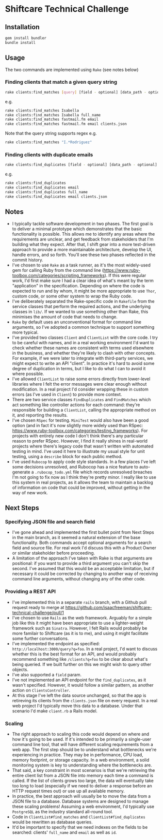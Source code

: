 # Shiftcare Technical Challenge

## Installation
```sh
gem install bundler
bundle install
```

## Usage
The two commands are implemented using `Rake` (see notes below)

### Finding clients that match a given query string
```sh
rake clients:find_matches [query] [field - optional] [data_path - optional]
```
e.g.
```sh
rake clients:find_matches Isabella
rake clients:find_matches Isabella full_name
rake clients:find_matches fastmail.fm email
rake clients:find_matches fastmail.fm email clients.json
```

Note that the query string supports regex e.g.
```sh
rake clients:find_matches "I.*Rodriguez"
```

### Finding clients with duplicate emails
```sh
rake clients:find_duplicates [field - optional] [data_path - optional]
```

e.g.
```sh
rake clients:find_duplicates
rake clients:find_duplicates email
rake clients:find_duplicates full_name
rake clients:find_duplicates email clients.json
```

## Notes

- I typically tackle software development in two phases. The first goal is to deliver a minimal prototype which demonstrates that the basic functionality is possible. This allows me to identify any areas where the requirements are unclear, and get feedback from stakeholders that I'm building what they expect. After that, I shift gear into a more test-driven approach to provide a more maintainable architecture, develop the UI, handle errors, and so forth. You'll see these two phases reflected in the commit history.
- I've chosen to use `Rake` as a task runner, as it's the most widely-used gem for calling Ruby from the command line (https://www.ruby-toolbox.com/categories/scripting_frameworks). If this were regular work, I'd first make sure I had a clear idea of what's meant by the term "application" in the specification. Depending on where the code is expected to run and by whom, it might be more appropriate to use `Thor`, custom code, or some other system to wrap the Ruby code.
- I've deliberately separated the Rake-specific code in `Rakefile` from the service classes that perform the required actions, and the underlying classes in `lib/`. If we wanted to use something other than Rake, this minimises the amount of code that needs to change.
- `Rake` by default uses an unconventional format for command line arguments, so I've adopted a common technique to support something more typical.
- I've provided two classes `Client` and `ClientList` with the core code. I try to be careful with names, and in a real working environment I'd want to check whether these names are consistent with terms used elsewhere in the business, and whether they're likely to clash with other concepts. For example, if we were later to integrate with third-party services, we might expect to write an API "client". In practice it's hard to avoid some degree of duplication in terms, but I like to do what I can to avoid it where possible.
- I've allowed `ClientList` to raise some errors directly from lower-level libraries where I felt the error messages were clear enough without modification. In a real project I'd consider wrapping these in custom errors (as I've used in `Client`) to provide more context.
- There are two service classes `FindDuplicates` and `FindMatches` which act something like controller actions for each command: they're responsible for building a `ClientList`, calling the appropriate method on it, and reporting the results.
- I've chosen `RSpec` for testing. `MiniTest` would also have been a good option (and in fact it's now slightly more widely used than RSpec: https://www.ruby-toolbox.com/categories/testing_frameworks). For projects with entirely new code I don't think there's any particular reason to prefer RSpec. However, I find it really shines in real-world projects where there's legacy code that wasn't written with automated testing in mind. I've used it here to illustrate my usual style for unit testing, using a `describe` block for each public method.
- I've used `Rubocop` to apply code style standards. In a few places I've left some decisions unresolved, and Rubocop has a nice feature to auto-generate a `.rubocop_todo.yml` file which records unresolved breaches I'm not going to fix now as I think they're pretty minor. I really like to use this system in real projects, as it allows the team to maintain a backlog of information on code that could be improved, without getting in the way of new work.

## Next Steps

### Specifying JSON file and search field
- I've gone ahead and implemented the first bullet point from Next Steps in the main branch, as it seemed a natural extension of the base functionality. Both commands accept optional arguments for a search field and source file. For real work I'd discuss this with a Product Owner or similar stakeholder before proceeding.
- A limitation of the approach I've taken with Rake is that arguments are positional: if you want to provide a third argument you can't skip the second. I've assumed that this would be an acceptable limitation, but if necessary it could be corrected by changing to another way of receiving command line arguments, without changing any of the other code.

### Providing a REST API
- I've implemented this in a separate `rails` branch, with a Github pull request ready to merge at https://github.com/isaacfreeman/shiftcare-technical-challenge/pull/1
- I've chosen to use `Rails` as the web framework. Arguably for a simple job like this it might have been appropriate to use a lighter-weight framework such as `Sinatra`. However, I felt Rails would probably be more familair to Shiftcare (as it is to me), and using it might facilitate some further conversations.
- I've implemented the endpoint as specified: `http://localhost:3000/query?q=foo`. In a real project, I'd want to discuss whether this is the best format for an API, and would probably recommend something like `/clients?q=foo` to be clear about what's being queried. If we built further on this we might wish to query other objects.
- I've also supported a `field` param.
- I've not implemented an API endpoint for the `find_duplicates`, as it wasn't specified. However, it would follow a similar pattern, as another action on `ClientsController`.
- At this stage I've left the data source unchanged, so that the app is retireving its clients from the `clients.json` file on every request. In a real web project I'd typically move this data to a database. Under that scenario I'd make `client.rb` a Rails model.

### Scaling
- The right approach to scaling this code would depend on where and how it's going to be used. If it's intended to be primarily a single-user command line tool, that will have different scaling requirements from a web app. The first step should be to understand what bottlenecks we're experiencing in practice. They may be in performance, CPU load, memory footprint, or storage capacity. In a web environment, a solid monitoring system is key to understanding where the bottlenecks are.
- That said, a key constraint in most scenarios is that we're retrieving the entire client list from a JSON file into memory each time a command is called. If the list of clients grows too large, the data will eventually take too long to load (especially if we need to deliver a response before an HTTP request times out) or use up all available memory.
- In practice, the best approach will usually be to move the data from a JSON file to a database. Database systems are designed to manage these scaling problems! Assuming a web environment, I'd typically use `PostgreSQL` as the industry standard all-round tool.
- Code in `ClientList#find_matches` and `ClientList#find_duplicates` would be rewritten as database queries.
- It'd be important to specify that we need indexes on the fields to be searched: clients' `full_name` and `email` as well as `id`.
